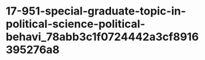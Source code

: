 # 17-951-special-graduate-topic-in-political-science-political-behavi_78abb3c1f0724442a3cf8916395276a8